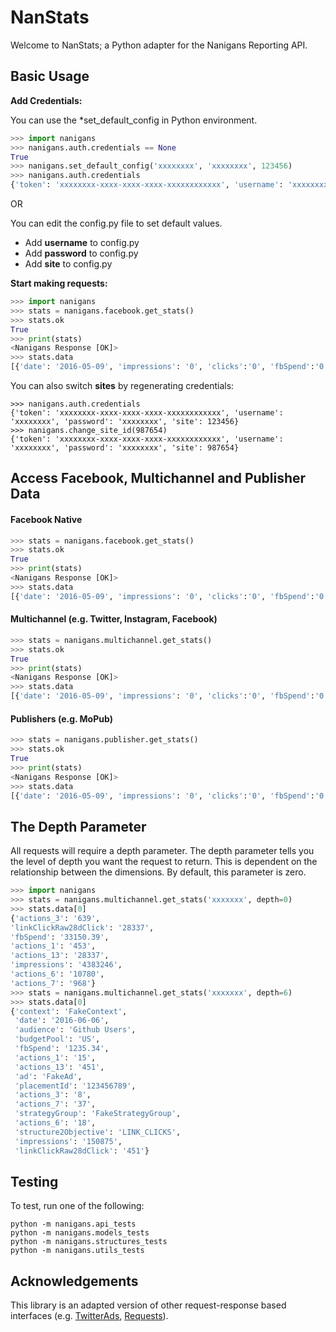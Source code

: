 # NanStats

Welcome to NanStats; a Python adapter for the Nanigans Reporting API. 

## Basic Usage


**Add Credentials:**

You can use the *set_default_config in Python environment.

```python
>>> import nanigans
>>> nanigans.auth.credentials == None
True
>>> nanigans.set_default_config('xxxxxxxx', 'xxxxxxxx', 123456)
>>> nanigans.auth.credentials
{'token': 'xxxxxxxx-xxxx-xxxx-xxxx-xxxxxxxxxxxx', 'username': 'xxxxxxxx', 'password': 'xxxxxxxx', 'site': 123456}
```

OR 

You can edit the config.py file to set default values.

* Add **username** to config.py
* Add **password** to config.py
* Add **site** to config.py


**Start making requests:**

```python
>>> import nanigans
>>> stats = nanigans.facebook.get_stats()
>>> stats.ok
True
>>> print(stats)
<Nanigans Response [OK]>
>>> stats.data
[{'date': '2016-05-09', 'impressions': '0', 'clicks':'0', 'fbSpend':'0.00', 'budgetPool': 'A'},...]
```

You can also switch **sites** by regenerating credentials:

```
>>> nanigans.auth.credentials
{'token': 'xxxxxxxx-xxxx-xxxx-xxxx-xxxxxxxxxxxx', 'username': 'xxxxxxxx', 'password': 'xxxxxxxx', 'site': 123456}
>>> nanigans.change_site_id(987654)
{'token': 'xxxxxxxx-xxxx-xxxx-xxxx-xxxxxxxxxxxx', 'username': 'xxxxxxxx', 'password': 'xxxxxxxx', 'site': 987654}
```

## Access Facebook, Multichannel and Publisher Data


#### Facebook Native
```python
>>> stats = nanigans.facebook.get_stats()
>>> stats.ok
True
>>> print(stats)
<Nanigans Response [OK]>
>>> stats.data
[{'date': '2016-05-09', 'impressions': '0', 'clicks':'0', 'fbSpend':'0.00', 'budgetPool': 'A'},...]
```


#### Multichannel (e.g. Twitter, Instagram, Facebook)
```python
>>> stats = nanigans.multichannel.get_stats()
>>> stats.ok
True
>>> print(stats)
<Nanigans Response [OK]>
>>> stats.data
[{'date': '2016-05-09', 'impressions': '0', 'clicks':'0', 'fbSpend':'0.00', 'budgetPool': 'A'},...]
```


#### Publishers (e.g. MoPub)
```python
>>> stats = nanigans.publisher.get_stats()
>>> stats.ok
True
>>> print(stats)
<Nanigans Response [OK]>
>>> stats.data
[{'date': '2016-05-09', 'impressions': '0', 'clicks':'0', 'fbSpend':'0.00', 'budgetPool': 'A'},...]
```


## The Depth Parameter

All requests will require a depth parameter. The depth parameter tells you the level of depth you want the request to return. This is dependent on the relationship between the dimensions. By default, this parameter is zero. 

```python
>>> import nanigans
>>> stats = nanigans.multichannel.get_stats('xxxxxxx', depth=0)
>>> stats.data[0]
{'actions_3': '639', 
'linkClickRaw28dClick': '28337', 
'fbSpend': '33150.39', 
'actions_1': '453', 
'actions_13': '28337', 
'impressions': '4383246', 
'actions_6': '10780', 
'actions_7': '968'}
>>> stats = nanigans.multichannel.get_stats('xxxxxxx', depth=6)
>>> stats.data[0]
{'context': 'FakeContext',
 'date': '2016-06-06',
 'audience': 'Github Users',
 'budgetPool': 'US',
 'fbSpend': '1235.34',
 'actions_1': '15',
 'actions_13': '451',
 'ad': 'FakeAd',
 'placementId': '123456789', 
 'actions_3': '8',
 'actions_7': '37',
 'strategyGroup': 'FakeStrategyGroup',
 'actions_6': '18',
 'structure2Objective': 'LINK_CLICKS',
 'impressions': '150875',
 'linkClickRaw28dClick': '451'}
```

## Testing

To test, run one of the following:

```
python -m nanigans.api_tests
python -m nanigans.models_tests
python -m nanigans.structures_tests
python -m nanigans.utils_tests
```


## Acknowledgements

This library is an adapted version of other request-response based interfaces (e.g. [TwitterAds](https://github.com/essence-tech/twitter-ads-api), [Requests](https://github.com/kennethreitz/requests)).

